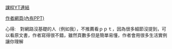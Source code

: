  [課程YT連結](https://www.youtube.com/playlist?list=PLm556dMNleHc1MWN5BX9B2XkwkNE2Djiu)
 
 [作者網頁(內有PPT)](http://gaia.cs.umass.edu/kurose_ross/interactive/index.php)

心得:　對網路沒基礎的人（例如我），不推薦看ｐｐｔ，因為很多細節沒提到，可以看原文書，作者寫得很不錯，雖然頁數多但是簡單易懂，作者會用很多生活實例讓你理解

